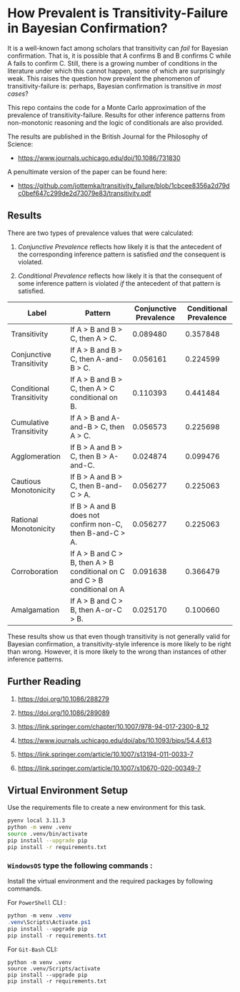 # How Prevalent is Transitivity-Failure in Bayesian Confirmation?

It is a well-known fact among scholars that transitivity
can *fail* for Bayesian confirmation. That is, it is possible that A confirms B and B confirms C while A fails to confirm C. Still, there is a growing number of conditions in the literature
under which this cannot happen, some of which are surprisingly weak. This raises the question how prevalent the phenomenon of transitivity-failure is: perhaps, Bayesian confirmation is transitive *in most cases*?

This repo contains the code for a Monte Carlo approximation of the prevalence of transitivity-failure. Results for other inference patterns from non-monotonic reasoning and the logic of conditionals are also provided. 

The results are published in the British Journal for the Philosophy of Science:

- https://www.journals.uchicago.edu/doi/10.1086/731830

A penultimate version of the paper can be found here:

- https://github.com/jottemka/transitivity_failure/blob/1cbcee8356a2d79dc0bef647c299de2d73079e83/transitivity.pdf

## Results

There are two types of prevalence values that were calculated:

1. *Conjunctive Prevalence* reflects how likely it is that the antecedent of the corresponding inference pattern is satisfied *and* the consequent is violated.

1. *Conditional Prevalence* reflects how likely it is that the consequent of some inference pattern is violated *if* the antecedent of that pattern is satisfied.

<table id="T_2c408">
  <thead>
    <tr>
      <th id="T_2c408_level0_col0" class="col_heading level0 col0" >Label</th>
      <th id="T_2c408_level0_col1" class="col_heading level0 col1" >Pattern</th>
      <th id="T_2c408_level0_col2" class="col_heading level0 col2" >Conjunctive Prevalence</th>
      <th id="T_2c408_level0_col3" class="col_heading level0 col3" >Conditional Prevalence</th>
    </tr>
  </thead>
  <tbody>
    <tr>
      <td id="T_2c408_row0_col0" class="data row0 col0" >Transitivity</td>
      <td id="T_2c408_row0_col1" class="data row0 col1" >If A > B and B > C, then A > C.</td>
      <td id="T_2c408_row0_col2" class="data row0 col2" >0.089480</td>
      <td id="T_2c408_row0_col3" class="data row0 col3" >0.357848</td>
    </tr>
    <tr>
      <td id="T_2c408_row1_col0" class="data row1 col0" >Conjunctive Transitivity</td>
      <td id="T_2c408_row1_col1" class="data row1 col1" >If A > B and B > C, then A-and-B > C.</td>
      <td id="T_2c408_row1_col2" class="data row1 col2" >0.056161</td>
      <td id="T_2c408_row1_col3" class="data row1 col3" >0.224599</td>
    </tr>
    <tr>
      <td id="T_2c408_row2_col0" class="data row2 col0" >Conditional Transitivity</td>
      <td id="T_2c408_row2_col1" class="data row2 col1" >If A > B and B > C, then A > C conditional on B.</td>
      <td id="T_2c408_row2_col2" class="data row2 col2" >0.110393</td>
      <td id="T_2c408_row2_col3" class="data row2 col3" >0.441484</td>
    </tr>
    <tr>
      <td id="T_2c408_row3_col0" class="data row3 col0" >Cumulative Transitivity</td>
      <td id="T_2c408_row3_col1" class="data row3 col1" >If A > B and A-and-B > C, then A > C.</td>
      <td id="T_2c408_row3_col2" class="data row3 col2" >0.056573</td>
      <td id="T_2c408_row3_col3" class="data row3 col3" >0.225698</td>
    </tr>
    <tr>
      <td id="T_2c408_row4_col0" class="data row4 col0" >Agglomeration</td>
      <td id="T_2c408_row4_col1" class="data row4 col1" >If B > A and B > C, then B > A-and-C.</td>
      <td id="T_2c408_row4_col2" class="data row4 col2" >0.024874</td>
      <td id="T_2c408_row4_col3" class="data row4 col3" >0.099476</td>
    </tr>
    <tr>
      <td id="T_2c408_row5_col0" class="data row5 col0" >Cautious Monotonicity</td>
      <td id="T_2c408_row5_col1" class="data row5 col1" >If B > A and B > C, then B-and-C > A.</td>
      <td id="T_2c408_row5_col2" class="data row5 col2" >0.056277</td>
      <td id="T_2c408_row5_col3" class="data row5 col3" >0.225063</td>
    </tr>
    <tr>
      <td id="T_2c408_row6_col0" class="data row6 col0" >Rational Monotonicity</td>
      <td id="T_2c408_row6_col1" class="data row6 col1" >If B > A and B does not confirm non-C, then B-and-C > A.</td>
      <td id="T_2c408_row6_col2" class="data row6 col2" >0.056277</td>
      <td id="T_2c408_row6_col3" class="data row6 col3" >0.225063</td>
    </tr>
    <tr>
      <td id="T_2c408_row7_col0" class="data row7 col0" >Corroboration</td>
      <td id="T_2c408_row7_col1" class="data row7 col1" >If A > B and C > B, then A > B conditional on C and C > B conditional on A</td>
      <td id="T_2c408_row7_col2" class="data row7 col2" >0.091638</td>
      <td id="T_2c408_row7_col3" class="data row7 col3" >0.366479</td>
    </tr>
    <tr>
      <td id="T_2c408_row8_col0" class="data row8 col0" >Amalgamation</td>
      <td id="T_2c408_row8_col1" class="data row8 col1" >If A > B and C > B, then A-or-C > B.</td>
      <td id="T_2c408_row8_col2" class="data row8 col2" >0.025170</td>
      <td id="T_2c408_row8_col3" class="data row8 col3" >0.100660</td>
    </tr>
  </tbody>
</table>

These results show us that even though transitivity is not generally valid for Bayesian confirmation, a transitivity-style inference is more likely to be right than wrong. However, it is more likely to the wrong than instances of other inference patterns.

## Further Reading

1. https://doi.org/10.1086/288279 

2. https://doi.org/10.1086/289089 

3. https://link.springer.com/chapter/10.1007/978-94-017-2300-8_12

4. https://www.journals.uchicago.edu/doi/abs/10.1093/bjps/54.4.613

5. https://link.springer.com/article/10.1007/s13194-011-0033-7

6. https://link.springer.com/article/10.1007/s10670-020-00349-7


## Virtual Environment Setup

Use the requirements file to create a new environment for this task. 

```Bash
pyenv local 3.11.3
python -m venv .venv
source .venv/bin/activate
pip install --upgrade pip
pip install -r requirements.txt
```

### **`WindowsOS`** type the following commands :

Install the virtual environment and the required packages by following commands.

For `PowerShell` CLI :

```PowerShell
python -m venv .venv
.venv\Scripts\Activate.ps1
pip install --upgrade pip
pip install -r requirements.txt
```

For `Git-Bash` CLI:

```
python -m venv .venv
source .venv/Scripts/activate
pip install --upgrade pip
pip install -r requirements.txt
```